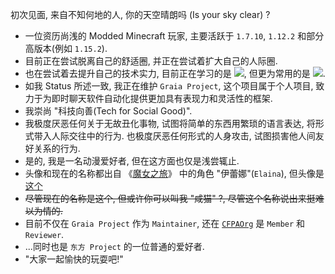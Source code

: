 初次见面, 来自不知何地的人, 你的天空晴朗吗 (Is your sky clear) ?

 - 一位资历尚浅的 Modded Minecraft 玩家, 主要活跃于 `1.7.10`, `1.12.2` 和部分高版本(例如 `1.15.2`).
 - 目前正在尝试脱离自己的舒适圈, 并正在尝试着扩大自己的人际圈.
 - 也在尝试着去提升自己的技术实力, 目前正在学习的是 ![](https://img.shields.io/badge/-Rust-dea584?style=flat-square&logo=Rust&logoColor=fff), 但更为常用的是 ![](https://img.shields.io/badge/-Python-2b5b84?style=flat-square&logo=Python&logoColor=fff).
 - 如我 Status 所述一致, 我正在维护 `Graia Project`, 这个项目属于个人项目, 致力于为即时聊天软件自动化提供更加具有表现力和灵活性的框架.
 - 我崇尚 "科技向善(Tech for Social Good)".
 - 我极度厌恶任何关于无故丑化事物, 试图将简单的东西用繁琐的语言表达, 将形式带入人际交往中的行为. 也极度厌恶任何形式的人身攻击, 试图损害他人间友好关系的行为.
 - 是的, 我是一名动漫爱好者, 但在这方面也仅是浅尝辄止.
 - 头像和现在的名称都出自 《[魔女之旅](https://ga.sbcr.jp/sp/tabitabi/index.html)》 中的角色 "伊蕾娜"(`Elaina`), 但头像是[这个](https://www.pixiv.net/artworks/77096929)
 - ~~尽管现在的名称是这个, 但或许你可以叫我 "咸猫" ?, 尽管这个名称说出来挺难以为情的.~~
 - 目前不仅在 `Graia Project` 作为 `Maintainer`, 还在 [`CFPAOrg`](https://cfpa.team) 是 `Member` 和 `Reviewer`.
 - ...同时也是 `东方 Project` 的一位普通的爱好者.
 - "大家一起愉快的玩耍吧!"